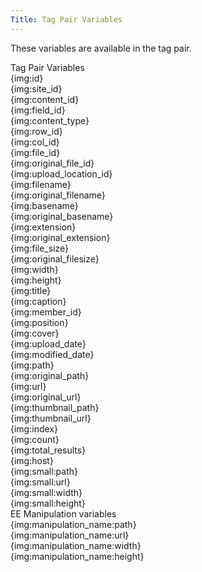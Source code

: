 ```yaml
---
Title: Tag Pair Variables
---
```


These variables are available in the tag pair.

<div class="content-blocks__note software-docs-blocks__quick-ref">
<div class="content-blocks__note-title software-docs-blocks__quick-ref-title">
Tag Pair Variables
</div>
{img:id}<br>
{img:site_id}<br>
{img:content_id}<br>
{img:field_id}<br>
{img:content_type}<br>
{img:row_id}<br>
{img:col_id}<br>
{img:file_id}<br>
{img:original_file_id}<br>
{img:upload_location_id}<br>
{img:filename}<br>
{img:original_filename}<br>
{img:basename}<br>
{img:original_basename}<br>
{img:extension}<br>
{img:original_extension}<br>
{img:file_size}<br>
{img:original_filesize}<br>
{img:width}<br>
{img:height}<br>
{img:title}<br>
{img:caption}<br>
{img:member_id}<br>
{img:position}<br>
{img:cover}<br>
{img:upload_date}<br>
{img:modified_date}<br>
{img:path}<br>
{img:original_path}<br>
{img:url}<br>
{img:original_url}<br>
{img:thumbnail_path}<br>
{img:thumbnail_url}<br>
{img:index}<br>
{img:count}<br>
{img:total_results}<br>
{img:host}<br>
{img:small:path}<br>
{img:small:url}<br>
{img:small:width}<br>
{img:small:height}<br>
</div>

<div class="content-blocks__note software-docs-blocks__quick-ref">
<div class="content-blocks__note-title software-docs-blocks__quick-ref-title">
EE Manipulation variables
</div>
{img:manipulation_name:path}<br>
{img:manipulation_name:url}<br>
{img:manipulation_name:width}<br>
{img:manipulation_name:height}<br>
</div>
